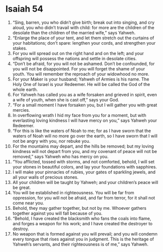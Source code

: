 ﻿
# Isaiah 54
1. “Sing, barren, you who didn’t give birth; break out into singing, and cry aloud, you who didn’t travail with child: for more are the children of the desolate than the children of the married wife,” says Yahweh. 
2. “Enlarge the place of your tent, and let them stretch out the curtains of your habitations; don’t spare: lengthen your cords, and strengthen your stakes. 
3. For you will spread out on the right hand and on the left; and your offspring will possess the nations and settle in desolate cities. 
4. “Don’t be afraid, for you will not be ashamed. Don’t be confounded, for you will not be disappointed. For you will forget the shame of your youth. You will remember the reproach of your widowhood no more. 
5. For your Maker is your husband; Yahweh of Armies is his name. The Holy One of Israel is your Redeemer. He will be called the God of the whole earth. 
6. For Yahweh has called you as a wife forsaken and grieved in spirit, even a wife of youth, when she is cast off,” says your God. 
7. “For a small moment I have forsaken you, but I will gather you with great mercies. 
8. In overflowing wrath I hid my face from you for a moment, but with everlasting loving kindness I will have mercy on you,” says Yahweh your Redeemer. 
9. “For this is like the waters of Noah to me; for as I have sworn that the waters of Noah will no more go over the earth, so I have sworn that I will not be angry with you, nor rebuke you. 
10. For the mountains may depart, and the hills be removed; but my loving kindness will not depart from you, and my covenant of peace will not be removed,” says Yahweh who has mercy on you. 
11. “You afflicted, tossed with storms, and not comforted, behold, I will set your stones in beautiful colors, and lay your foundations with sapphires. 
12. I will make your pinnacles of rubies, your gates of sparkling jewels, and all your walls of precious stones. 
13. All your children will be taught by Yahweh; and your children’s peace will be great. 
14. You will be established in righteousness. You will be far from oppression, for you will not be afraid, and far from terror, for it shall not come near you. 
15. Behold, they may gather together, but not by me. Whoever gathers together against you will fall because of you. 
16. “Behold, I have created the blacksmith who fans the coals into flame, and forges a weapon for his work; and I have created the destroyer to destroy. 
17. No weapon that is formed against you will prevail; and you will condemn every tongue that rises against you in judgment. This is the heritage of Yahweh’s servants, and their righteousness is of me,” says Yahweh. 
